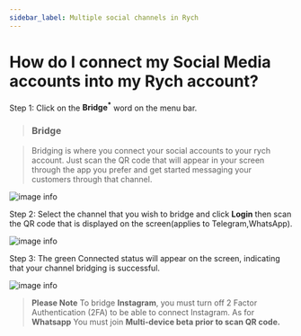 ```yaml
---
sidebar_label: Multiple social channels in Rych
---
```


# How do I connect my Social Media accounts into my Rych account?

Step 1: Click on the **Bridge<sup>\*</sup>** word on the menu bar.

> ### Bridge

> Bridging is where you connect your social accounts to your rych account. Just scan the QR code that will appear in your screen through the app you prefer and get started messaging your customers through that channel.

![image info](../../../static/img/q3/step1.jpg)

Step 2: Select the channel that you wish to bridge and click **Login** then scan the QR code that is displayed on the screen(applies to Telegram,WhatsApp).

![image info](../../../static/img/q3/step2.jpg)

Step 3: The green Connected status will appear on the screen, indicating that your channel bridging is successful.

![image info](../../../static/img/q3/step3.jpg)

> **Please Note** 
To bridge **Instagram**, you must turn off 2 Factor Authentication (2FA) to be able to connect Instagram. As for **Whatsapp** You must join **Multi-device beta prior to scan QR code.**
